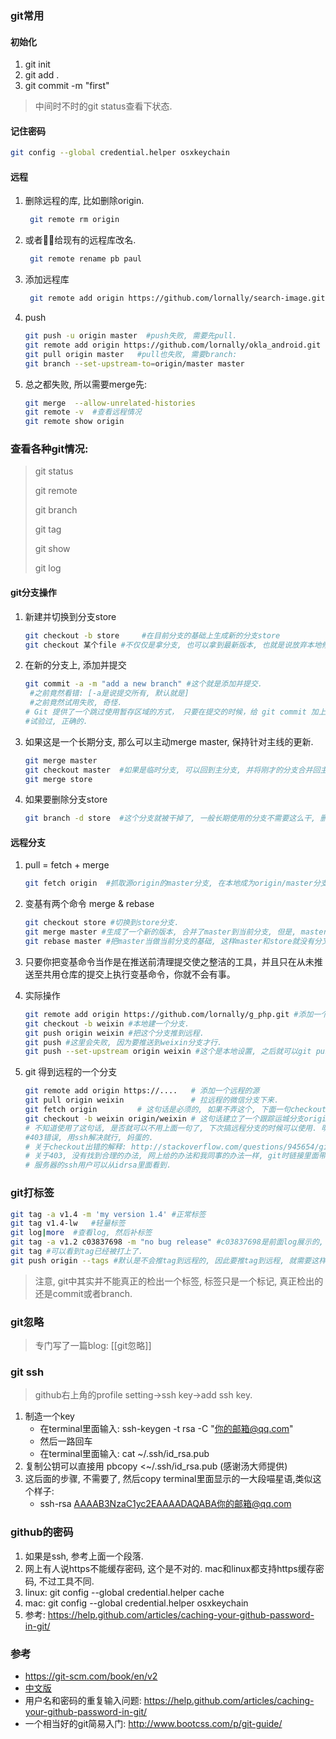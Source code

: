 ### git常用

#### 初始化
1. git init
2. git add .
3. git commit -m "first"

> 中间时不时的git status查看下状态.

#### 记住密码

```sh
git config --global credential.helper osxkeychain
```

#### 远程

1. 删除远程的库, 比如删除origin.

   ```sh
    git remote rm origin
   ```

2. 或者给现有的远程库改名.

   ```sh
    git remote rename pb paul
   ```

3. 添加远程库

   ```sh
    git remote add origin https://github.com/lornally/search-image.git
   ```

4. push

   ```sh
   git push -u origin master  #push失败, 需要先pull.
   git remote add origin https://github.com/lornally/okla_android.git
   git pull origin master   #pull也失败, 需要branch:
   git branch --set-upstream-to=origin/master master   
   ```

5. 总之都失败, 所以需要merge先:

   ```sh
   git merge  --allow-unrelated-histories
   git remote -v  #查看远程情况
   git remote show origin
   ```

### 查看各种git情况:

> git status
>
> git remote
>
> git branch
>
> git tag
>
> git show
>
> git log

#### git分支操作
1. 新建并切换到分支store

   ```sh
   git checkout -b store     #在目前分支的基础上生成新的分支store
   git checkout 某个file #不仅仅是拿分支, 也可以拿到最新版本, 也就是说放弃本地修改
   ```

2. 在新的分支上, 添加并提交

   ```sh
   git commit -a -m "add a new branch" #这个就是添加并提交. 
   	#之前竟然看错: [-a是说提交所有, 默认就是]
   	#之前竟然试用失败, 奇怪.
   # Git 提供了一个跳过使用暂存区域的方式， 只要在提交的时候，给 git commit 加上 -a 选项，Git 就会自动把所有已经跟踪过的文件暂存起来一并提交，从而跳过.
   #试验过, 正确的.
   ```

3. 如果这是一个长期分支, 那么可以主动merge master, 保持针对主线的更新.

   ```sh
   git merge master
   git checkout master  #如果是临时分支, 可以回到主分支, 并将刚才的分支合并回主分支.
   git merge store
   ```

4. 如果要删除分支store

   ```sh
   git branch -d store  #这个分支就被干掉了, 一般长期使用的分支不需要这么干, 删除的一般都是短期的分支, 比如用来修复某个bug的分支.
   ```

#### 远程分支

1. pull = fetch + merge

   ```sh
   git fetch origin  #抓取源origin的master分支, 在本地成为origin/master分支, 注意这个分支不是本地的master分支, 我们可以手动合并到master分支. fetch只是把远程origin抓到本地origin/master.
   ```

2. 变基有两个命令 merge & rebase

   ```sh
   git checkout store #切换到store分支.
   git merge master #生成了一个新的版本, 合并了master到当前分支, 但是, master和store依旧是分叉的, 有分叉的过去和分叉的未来. 
   git rebase master #把master当做当前分支的基础, 这样master和store就没有分叉的历史了, 看上去也比较清爽, 而且也比较符合实际的业务逻辑. 这样当你推向主线的时候, 主线的管理者不需要merge了.
   ```

3. 只要你把变基命令当作是在推送前清理提交使之整洁的工具，并且只在从未推送至共用仓库的提交上执行变基命令，你就不会有事。

4. 实际操作

   ```sh
   git remote add origin https://github.com/lornally/g_php.git #添加一个远程的源
   git checkout -b weixin #本地建一个分支.
   git push origin weixin #把这个分支推到远程.
   git push #这里会失败, 因为要推送到weixin分支才行.
   git push --set-upstream origin weixin #这个是本地设置, 之后就可以git push了.
   ```


1. git 得到远程的一个分支

   ```sh
   git remote add origin https://.... 	# 添加一个远程的源
   git pull origin weixin 				# 拉远程的微信分支下来.
   git fetch origin 		# 这句话是必须的, 如果不弄这个, 下面一句checkout就不能执行.
   git checkout -b weixin origin/weixin # 这句话建立了一个跟踪运城分支origin/weixin的本地分支weixin. 
   # 不知道使用了这句话, 是否就可以不用上面一句了, 下次搞远程分支的时候可以使用. 明确的实验了, 不行.
   #403错误, 用ssh解决就行, 妈蛋的.
   # 关于checkout出错的解释: http://stackoverflow.com/questions/945654/git-checkout-updating-paths-is-incompatible-with-switching-branches
   # 关于403, 没有找到合理的办法, 网上给的办法和我同事的办法一样, git时链接里面带上用户名.
   # 服务器的ssh用户可以从idrsa里面看到.
   ```


### git打标签

```sh
git tag -a v1.4 -m 'my version 1.4' #正常标签
git tag v1.4-lw   #轻量标签
git log|more  #查看log, 然后补标签
git tag -a v1.2 c03837698 -m "no bug release" #c03837698是前面log展示的, commit命令的那一串校验码的.
git tag #可以看到tag已经被打上了.
git push origin --tags #默认是不会推tag到远程的, 因此要推tag到远程, 就需要这样显式的推.
```

> 注意, git中其实并不能真正的检出一个标签, 标签只是一个标记, 真正检出的还是commit或者branch.

### git忽略

> 专门写了一篇blog: [[git忽略]]

###  git ssh

> github右上角的profile setting->ssh key->add ssh key.

1. 制造一个key
   - 在terminal里面输入: ssh-keygen -t rsa -C "你的邮箱@qq.com"
   - 然后一路回车
   - 在terminal里面输入: cat ~/.ssh/id_rsa.pub
2. 复制公钥可以直接用 pbcopy <~/.ssh/id_rsa.pub (感谢汤大师提供)
3. 这后面的步骤, 不需要了, 然后copy terminal里面显示的一大段喵星语,类似这个样子:
   - ssh-rsa AAAAB3NzaC1yc2EAAAADAQABA你的邮箱@qq.com

### github的密码

1. 如果是ssh, 参考上面一个段落.
2. 网上有人说https不能缓存密码, 这个是不对的. mac和linux都支持https缓存密码, 不过工具不同.
3. linux: git config --global credential.helper cache
4. mac: git config --global credential.helper osxkeychain
5. 参考: https://help.github.com/articles/caching-your-github-password-in-git/

### 参考

- https://git-scm.com/book/en/v2
- [中文版](https://git-scm.com/book/zh/v1/Git-基础-远程仓库的使用)
- 用户名和密码的重复输入问题: https://help.github.com/articles/caching-your-github-password-in-git/
- 一个相当好的git简易入门: http://www.bootcss.com/p/git-guide/
